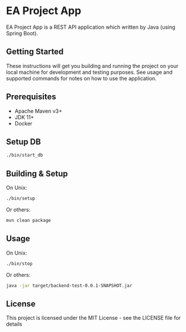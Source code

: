 # EA Project App

EA Project App is a REST API application which written by Java (using Spring Boot).

## Getting Started

These instructions will get you building and running the project on your local machine for development and testing purposes. See usage and supported commands for notes on how to use the application.

## Prerequisites

- Apache Maven v3+
- JDK 11+
- Docker

## Setup DB
```bash
./bin/start_db
```

## Building & Setup

On Unix:
```bash
./bin/setup
```
Or others:
```bash
mvn clean package
```

## Usage

On Unix:
```bash
./bin/stop
```
Or others:
```bash
java -jar target/backend-test-0.0.1-SNAPSHOT.jar
```

## License
This project is licensed under the MIT License - see the LICENSE file for details
